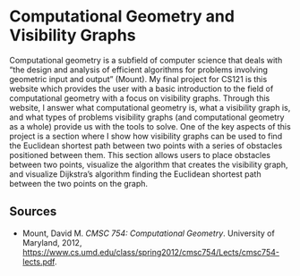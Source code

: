 # Computational Geometry and Visibility Graphs

Computational geometry is a subfield of computer science that deals with “the design and analysis of efficient algorithms for problems involving geometric input and output” (Mount). My final project for CS121 is this website which provides the user with a basic introduction to the field of computational geometry with a focus on visibility graphs. Through this website, I answer what computational geometry is, what a visibility graph is, and what types of problems visibility graphs (and computational geometry as a whole) provide us with the tools to solve. One of the key aspects of this project is a section where I show how visibility graphs can be used to find the Euclidean shortest path between two points with a series of obstacles positioned between them. This section allows users to place obstacles between two points, visualize the algorithm that creates the visibility graph, and visualize Dijkstra’s algorithm finding the Euclidean shortest path between the two points on the graph.

## Sources

* Mount, David M. *CMSC 754: Computational Geometry*. University of Maryland, 2012, https://www.cs.umd.edu/class/spring2012/cmsc754/Lects/cmsc754-lects.pdf.